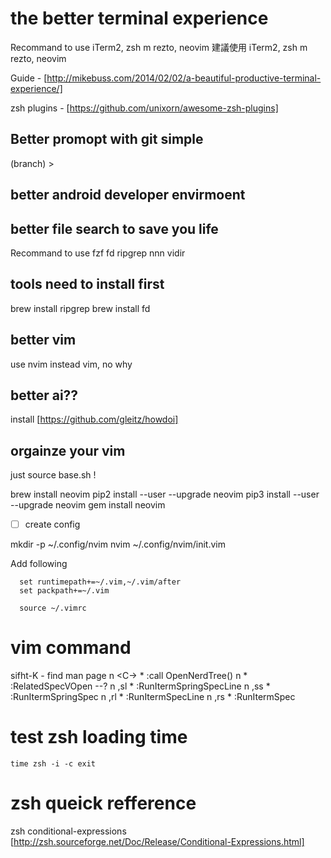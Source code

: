 # the better terminal experience
Recommand to use iTerm2, zsh m rezto, neovim
建議使用 iTerm2, zsh m rezto, neovim

Guide - [http://mikebuss.com/2014/02/02/a-beautiful-productive-terminal-experience/]

zsh plugins - [https://github.com/unixorn/awesome-zsh-plugins]

## Better promopt with git simple
(branch) >

## better android developer envirmoent

## better file search to save you life
Recommand to use fzf fd ripgrep nnn vidir

## tools need to install first
brew install ripgrep
brew install fd

## better vim
use nvim instead vim, no why

## better ai??
install [https://github.com/gleitz/howdoi]

## orgainze your vim
just source base.sh !

brew install neovim 
pip2 install --user --upgrade neovim
pip3 install --user --upgrade neovim
gem install neovim

* [ ] create config

mkdir -p ~/.config/nvim
nvim ~/.config/nvim/init.vim

Add following 

  ```
    set runtimepath+=~/.vim,~/.vim/after
    set packpath+=~/.vim
    
    source ~/.vimrc
  ```


# vim command

sifht-K - find man page
n  <C-\>       * :call OpenNerdTree()<CR>
n  <C-S>       * :RelatedSpecVOpen<CR> --?
n  ,sl         * :RunItermSpringSpecLine<CR>
n  ,ss         * :RunItermSpringSpec<CR>
n  ,rl         * :RunItermSpecLine<CR>
n  ,rs         * :RunItermSpec<CR>


# test zsh loading time
`time zsh -i -c exit`

# zsh queick refference
zsh conditional-expressions [http://zsh.sourceforge.net/Doc/Release/Conditional-Expressions.html]
